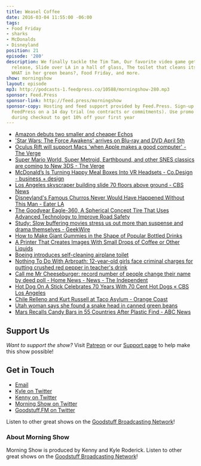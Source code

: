 ```yaml
---
title: Weasel Coffee
date: 2016-03-04 11:55:00 -06:00
tags:
- Food Friday
- sharks
- McDonalds
- Disneyland
position: 21
episode: '280'
description: We finally tackle the Tim Tam, Our favorite video game gets a renewed
  release, Slide over LA in a hall of glass, The toilet that cleans itself, She found
  WHAT in her green beans?, Food Friday, and more.
show: morningshow
layout: episode
mp3: http://podcasts-1.feedpress.co/10588/morningshow-280.mp3
sponsor: Feed.Press
sponsor-link: http://feed.press/morningshow
sponsor-copy: Hosting and feed support provided by Feed.Press. Sign-up today and try
  FeedPress on a 14 day trial (no contracts or commitments). Use promo code `morningshow`
  during checkout to get 10% off your first year
---
```


* [Amazon debuts two smaller and cheaper Echos](http://www.engadget.com/2016/03/03/amazon-debuts-two-smaller-and-cheaper-echos/)
* ['Star Wars: The Force Awakens' arrives on Blu-ray and DVD April 5th](http://www.engadget.com/2016/03/03/star-wars-the-force-awakens-blu-ray-dvd/)
* [Oculus Rift will support Macs 'when Apple makes a good computer' - The Verge](http://www.theverge.com/2016/3/4/11159700/oculus-rift-mac-support-apple)
* [Super Mario World, Super Metroid, Earthbound, and other SNES classics are coming to New 3DS - The Verge](http://www.theverge.com/2016/3/3/11157668/snes-new-3ds-super-mario-world-zelda-earthbound-super-metroid)
* [McDonald’s Is Turning Happy Meal Boxes Into VR Headsets - Co.Design - business + design](http://www.fastcodesign.com/3057315/fast-feed/mcdonalds-is-turning-happy-meal-boxes-into-vr-headsets?partner=rss)
* [Los Angeles skyscraper building slide 70 floors above ground - CBS News](http://www.cbsnews.com/news/skyslide-los-angeles-skyscraper-us-bank-tower-building-slide-70-floors-above-ground/)
* [Disneyland's Famous Churros Never Would Have Happened Without This Man - Eater LA](http://la.eater.com/2016/3/1/11141280/disneyland-churros-story)
* [The Goodyear Eagle-360, A Spherical Concept Tire That Uses Advanced Technology to Improve Road Safety](http://laughingsquid.com/the-goodyear-eagle-360-a-spherical-concept-tire-that-uses-advanced-technology-to-improve-road-safety/)
* [Study: Slow buffering movies stress us out more than suspense and drama themselves - GeekWire](http://www.geekwire.com/2016/study-slow-buffering-movies-stress-us-suspense-drama/)
* [How to Make Giant Gummies in the Shape of Popular Bottled Drinks](http://laughingsquid.com/how-to-make-giant-gummies-in-the-shape-of-popular-bottled-drinks/)
* [A Printer That Creates Images With Small Drops of Coffee or Other Liquids](http://laughingsquid.com/a-printer-that-creates-images-with-small-drops-of-coffee-or-other-liquids/)
* [Boeing introduces self-cleaning airplane toilet](http://www.geekwire.com/2016/good-news-germophobes-boeing-introduces-self-cleaning-airplane-toilet/)
* [Nothing To Do With Arbroath: 12-year-old girls face criminal charges for putting crushed red pepper in teacher's drink](http://arbroath.blogspot.com/2016/02/12-year-old-girls-face-criminal-charges.html)
* [Call me Mr Cheeseburger: record number of people change their name by deed poll - Home News - News - The Independent](http://www.independent.co.uk/news/uk/home-news/call-me-mr-cheeseburger-record-number-of-people-change-their-name-by-deed-poll-a6888521.html)
* [Hot Dog On A Stick Celebrates 70 Years With 70 Cent Hot Dogs « CBS Los Angeles](http://losangeles.cbslocal.com/2016/03/01/hot-dog-on-a-stick-celebrates-70-years-with-70-cent-hot-dogs/)
* [Chile Relleno and Kurt Russell at Taco Asylum - Orange Coast](http://www.orangecoast.com/diningtaste-of-oc/chilerellenokurtrusselltacoasylum/)
* [Utah woman says she found a snake head in canned green beans](http://bigstory.ap.org/0e3cdc46836e4e6faf06d6ad0e8f98a5)
* [Mars Recalls Candy Bars in 55 Countries After Plastic Find - ABC News](http://abcnews.go.com/Health/wireStory/mars-recalls-candy-bars-55-countries-plastic-find-37133983)

## Support Us
*Want to support the show?* Visit [Patreon](http://patreon.com/morningshow) or our [Support page](http://goodstuff.fm/support) to help make this show possible!

## Get in Touch
* [Email](mailto:kyle@goodstuff.fm)
* [Kyle on Twitter](http://twitter.com/dogburps)
* [Kenny on Twitter](http://twitter.com/pizzarobotics)
* [Morning Show on Twitter](http://twitter.com/morningshowam)
* [Goodstuff.FM on Twitter](http://twitter.com/goodstufffm)

Listen to other great shows on the [Goodstuff Broadcasting Network](http://goodstuff.fm/shows)!

### About Morning Show
Morning Show is produced by Kenny and Kyle Roderick. Listen to other great shows on the [Goodstuff Broadcasting Network](http://goodstuff.fm/)!
